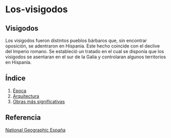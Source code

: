 # Los-visigodos


## Visigodos

Los visigodos fueron distintos pueblos bárbaros que, sin encontrar oposición, se adentraron en Hispania. Este hecho coincide con el declive del Imperio romano. Se estableció un tratado en el cual se disponía que los visigodos se asentaran en el sur de la Galia y controlaran algunos territorios en Hispania.

## Índice

1. [Época](#época)
2. [Arquitectura](#arquitectura)
3. [Obras más significativas](#obras-más-significativas) 

## Referencia

[National Geographic España](https://historia.nationalgeographic.com.es/temas/visigodos)
